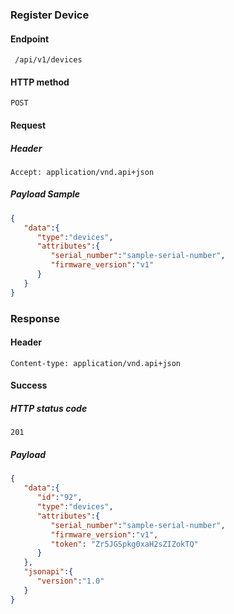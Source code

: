 ### Register Device

#### Endpoint

```
 /api/v1/devices
```

#### HTTP method
```
POST
```

#### Request

##### Header
```
Accept: application/vnd.api+json
```

##### Payload Sample
```json
{
   "data":{
      "type":"devices",
      "attributes":{
         "serial_number":"sample-serial-number",
         "firmware_version":"v1"
      }
   }
}
```

### Response

#### Header
```
Content-type: application/vnd.api+json
```

#### Success

##### HTTP status code
```
201
```

##### Payload
```json
{
   "data":{
      "id":"92",
      "type":"devices",
      "attributes":{
         "serial_number":"sample-serial-number",
         "firmware_version":"v1",
         "token": "Zr5JGSpkg0xaH2sZIZokTQ"
      }
   },
   "jsonapi":{
      "version":"1.0"
   }
}
```

